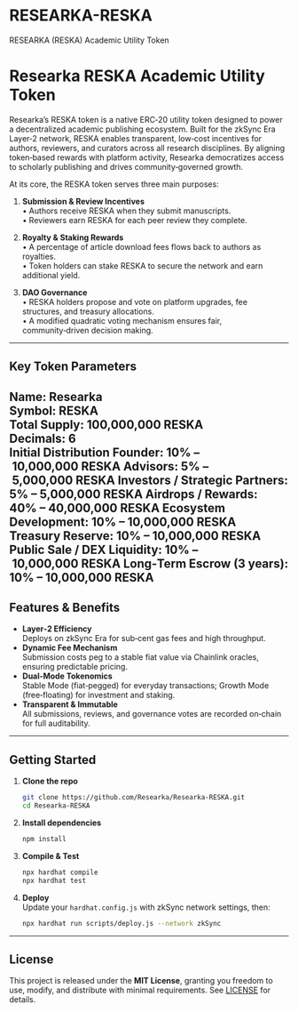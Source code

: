 # RESEARKA-RESKA
RESEARKA (RESKA) Academic Utility Token
# Researka RESKA Academic Utility Token

Researka’s RESKA token is a native ERC‑20 utility token designed to power a decentralized academic publishing ecosystem. Built for the zkSync Era Layer‑2 network, RESKA enables transparent, low‑cost incentives for authors, reviewers, and curators across all research disciplines. By aligning token‑based rewards with platform activity, Researka democratizes access to scholarly publishing and drives community‑governed growth.

At its core, the RESKA token serves three main purposes:

1. **Submission & Review Incentives**  
   • Authors receive RESKA when they submit manuscripts.  
   • Reviewers earn RESKA for each peer review they complete.  

2. **Royalty & Staking Rewards**  
   • A percentage of article download fees flows back to authors as royalties.  
   • Token holders can stake RESKA to secure the network and earn additional yield.

3. **DAO Governance**  
   • RESKA holders propose and vote on platform upgrades, fee structures, and treasury allocations.  
   • A modified quadratic voting mechanism ensures fair, community‑driven decision making.

---

## Key Token Parameters

Name: Researka                          
Symbol: RESKA                             
Total Supply: 100,000,000 RESKA                 
Decimals: 6                               
Initial Distribution
Founder: 10% – 10,000,000 RESKA
Advisors: 5% – 5,000,000 RESKA
Investors / Strategic Partners: 5% – 5,000,000 RESKA
Airdrops / Rewards: 40% – 40,000,000 RESKA
Ecosystem Development: 10% – 10,000,000 RESKA
Treasury Reserve: 10% – 10,000,000 RESKA
Public Sale / DEX Liquidity: 10% – 10,000,000 RESKA
Long‑Term Escrow (3 years): 10% – 10,000,000 RESKA
---

## Features & Benefits

- **Layer‑2 Efficiency**  
  Deploys on zkSync Era for sub‑cent gas fees and high throughput.  
- **Dynamic Fee Mechanism**  
  Submission costs peg to a stable fiat value via Chainlink oracles, ensuring predictable pricing.  
- **Dual‑Mode Tokenomics**  
  Stable Mode (fiat‑pegged) for everyday transactions; Growth Mode (free‑floating) for investment and staking.  
- **Transparent & Immutable**  
  All submissions, reviews, and governance votes are recorded on‑chain for full auditability.  

---

## Getting Started

1. **Clone the repo**  
   ```bash
   git clone https://github.com/Researka/Researka-RESKA.git
   cd Researka-RESKA
   ```
2. **Install dependencies**  
   ```bash
   npm install
   ```
3. **Compile & Test**  
   ```bash
   npx hardhat compile
   npx hardhat test
   ```
4. **Deploy**  
   Update your `hardhat.config.js` with zkSync network settings, then:  
   ```bash
   npx hardhat run scripts/deploy.js --network zkSync
   ```

---

## License

This project is released under the **MIT License**, granting you freedom to use, modify, and distribute with minimal requirements. See [LICENSE](LICENSE) for details.
